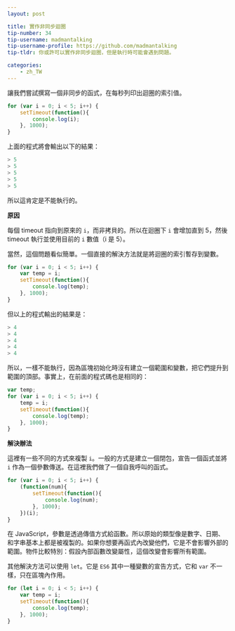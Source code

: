 ```yaml
---
layout: post

title: 實作非同步迴圈
tip-number: 34
tip-username: madmantalking
tip-username-profile: https://github.com/madmantalking
tip-tldr: 你或許可以實作非同步迴圈，但是執行時可能會遇到問題。

categories:
    - zh_TW
---
```


讓我們嘗試撰寫一個非同步的函式，在每秒列印出迴圈的索引值。

```js
for (var i = 0; i < 5; i++) {
	setTimeout(function(){
		console.log(i);
	}, 1000);
}  
```
上面的程式將會輸出以下的結果：

```js
> 5
> 5
> 5
> 5
> 5
```
所以這肯定是不能執行的。

**原因**

每個 timeout 指向到原來的 `i`，而非拷貝的。所以在迴圈下 `i` 會增加直到 5，然後 timeout 執行並使用目前的 `i` 數值（i 是 5）。

當然，這個問題看似簡單。一個直接的解決方法就是將迴圈的索引暫存到變數。

```js
for (var i = 0; i < 5; i++) {
	var temp = i;
 	setTimeout(function(){
		console.log(temp);
	}, 1000);
}  
```
但以上的程式輸出的結果是：

```js
> 4
> 4
> 4
> 4
> 4
```

所以，一樣不能執行，因為區塊初始化時沒有建立一個範圍和變數，把它們提升到範圍的頂部。事實上，在前面的程式碼也是相同的：

```js
var temp;
for (var i = 0; i < 5; i++) {
 	temp = i;
	setTimeout(function(){
		console.log(temp);
  	}, 1000);
}  
```
**解決辦法**

這裡有一些不同的方式來複製 `i`。一般的方式是建立一個閉包，宣告一個函式並將 `i` 作為一個參數傳送。在這裡我們做了一個自我呼叫的函式。

```js
for (var i = 0; i < 5; i++) {
	(function(num){
		setTimeout(function(){
			console.log(num);
		}, 1000);
	})(i);  
}  
```
在 JavaScript，參數是透過傳值方式給函數。所以原始的類型像是數字、日期、和字串基本上都是被複製的。如果你想要再函式內改變他們，它是不會影響外部的範圍。物件比較特別：假設內部函數改變屬性，這個改變會影響所有範圍。

其他解決方法可以使用 `let`。它是 `ES6` 其中一種變數的宣告方式，它和 `var` 不一樣，只在區塊內作用。

```js
for (let i = 0; i < 5; i++) {
	var temp = i;
 	setTimeout(function(){
		console.log(temp);
	}, 1000);
}  
```
